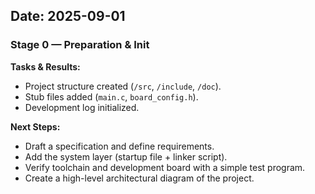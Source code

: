 ## Date: 2025-09-01
### Stage 0 — Preparation & Init

**Tasks & Results:**
* Project structure created (`/src`, `/include`, `/doc`).
* Stub files added (`main.c`, `board_config.h`).
* Development log initialized.

**Next Steps:**
* Draft a specification and define requirements.
* Add the system layer (startup file + linker script).
* Verify toolchain and development board with a simple test program.
* Create a high-level architectural diagram of the project.
